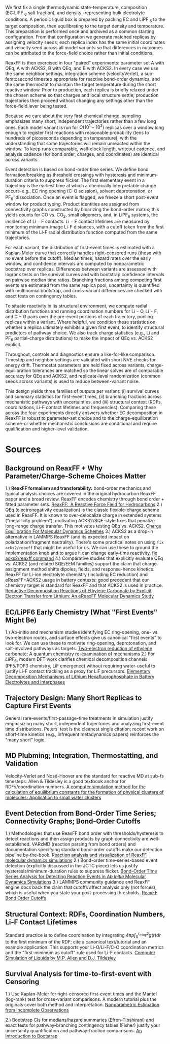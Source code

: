 
We first fix a single thermodynamic state-temperature, composition (EC:LiPF ${ }_6$ salt fraction), and density -representing bulk electrolyte conditions. A periodic liquid box is prepared by packing EC and LiPF ${ }_6$ to the target composition, then equilibrating to the target density and temperature. This preparation is performed once and archived as a common starting configuration. From that configuration we generate matched replicas by assigning velocity seeds; each replica index has the same initial coordinates and velocity seed across all model variants so that differences in outcomes can be attributed to the force-field choice rather than initial conditions.

ReaxFF is then exercised in four "paired" experiments: parameter set A with QEq, A with ACKS2, B with QEq, and B with ACKS2. In every case we use the same neighbor settings, integration scheme (velocityVerlet), a sub-femtosecond timestep appropriate for reactive bond-order dynamics, and the same thermostat to maintain the target temperature during the short reactive window. Prior to production, each replica is briefly relaxed under the chosen scheme so that charges and local structure settle; production trajectories then proceed without changing any settings other than the force-field lever being tested.

Because we care about the very first chemical change, sampling emphasizes many short, independent trajectories rather than a few long ones. Each model variant is run for $O\left(10^1-10^2\right)$ replicas over a window long enough to register first reactions with reasonable probability (tens to hundreds of picoseconds depending on temperature), with the understanding that some trajectories will remain unreacted within the window. To keep runs comparable, wall-clock length, writeout cadence, and analysis cadence (for bond order, charges, and coordinates) are identical across variants.

Event detection is based on bond-order time series. We define bond formation/breaking as threshold crossings with hysteresis and minimum-duration criteria to suppress flicker. The first elementary event in a trajectory is the earliest time at which a chemically interpretable change occurs-e.g., EC ring opening (C-O scission), solvent deprotonation, or $\mathrm{PF}_6^{-}$dissociation. Once an event is flagged, we freeze a short post-event window for product typing. Product identities are assigned from connectivity graphs constructed by binarizing the bond-order matrix; this yields counts for CO vs. $\mathrm{CO}_2$, small oligomers, and, in $\mathrm{LiPF}_6$ systems, the incidence of $\mathrm{Li}-\mathrm{F}$ contacts. $\mathrm{Li}-\mathrm{F}$ contact lifetimes are measured by monitoring minimum-image Li-F distances, with a cutoff taken from the first minimum of the Li-F radial distribution function computed from the same trajectories.

For each variant, the distribution of first-event times is estimated with a Kaplan-Meier curve that correctly handles right-censored runs (those with no event before the cutoff). Median times, hazard rates over the early window, and confidence intervals are computed by nonparametric bootstrap over replicas. Differences between variants are assessed with logrank tests on the survival curves and with bootstrap confidence intervals on pairwise median time ratios. Branching fractions among competing first events are estimated from the same replica pool; uncertainty is quantified with multinomial bootstrap, and cross-variant differences are checked with exact tests on contingency tables.

To situate reactivity in its structural environment, we compute radial distribution functions and running coordination numbers for $\mathrm{Li}-\mathrm{O}, \mathrm{Li}-\mathrm{F}$, and $\mathrm{C}-\mathrm{O}$ pairs over the pre-event portions of each trajectory, pooling replicas within a variant. Where helpful, we condition these statistics on whether a replica ultimately exhibits a given first event, to identify structural predictors of pathway choice. We also track charge statistics (e.g., Li and $\mathrm{PF}_6$ partial-charge distributions) to make the impact of QEq vs. ACKS2 explicit.

Throughout, controls and diagnostics ensure a like-for-like comparison. Timestep and neighbor settings are validated with short NVE checks for energy drift. Thermostat parameters are held fixed across variants, charge-equilibration tolerances are matched so the linear solves are of comparable accuracy for QEq and ACKS2, and replicate-level randomization (common seeds across variants) is used to reduce between-variant noise.

This design yields three families of outputs per variant: (i) survival curves and summary statistics for first-event times, (ii) branching fractions across mechanistic pathways with uncertainties, and (iii) structural context (RDFs, coordinations, Li-F contact lifetimes and frequencies). Comparing these across the four experiments directly answers whether EC decomposition in ReaxFF is robust to parameter-set choice and to the charge-equilibration scheme-or whether mechanistic conclusions are conditional and require qualification and higher-level validation.



# Sources

## Background on ReaxFF + Why Parameter/Charge-Scheme Choices Matter

1.) **ReaxFF formalism and transferability:** bond-order mechanics and typical analysis choices are covered in the original hydrocarbon ReaxFF paper and a broad review. ReaxFF encodes chemistry through bond order + fitted parameter sets. [ReaxFF:  A Reactive Force Field for Hydrocarbons](https://pubs.acs.org/doi/10.1021/jp004368u)
2.) QEq (electronegativity equalization) is the classic flexible-charge scheme used in ReaxFF. It is known to over-delocalize charge in extended systems ("metallicity problem"), motivating ACKS2/SQE-style fixes that penalize long-range charge transfer. This motivates testing QEq vs. ACKS2. [Charge Equilibration For Molecular Dynamics Schemes](https://pubs.acs.org/doi/10.1021/j100161a070)
3.) ACKS2 as a drop-in alternative in LAMMPS ReaxFF (and its expected impact on polarization/fragment neutrality). There's some practical notes on using `fix acks2/reaxff` that might be useful for us. We can use these to ground the implementation knob and to argue it can change early-time reactivity. [fix acks2/reaxff command](https://docs.lammps.org/fix_acks2_reaxff.html)
4.) Comparative studies that explicitly evaluate QEq vs. ACKS2 (and related SQE/EEM families) support the claim that charge-assignment method shifts dipoles, fields, and response-hence kinetics.  ReaxFF for Li-ion electrolyte chemistry (including EC reduction) and eReaxFF+ACKS2 usage in battery contexts: good precedent that our chemistry target is standard for ReaxFF and that ACKS2 is used in practice. [Reductive Decomposition Reactions of Ethylene Carbonate by Explicit Electron Transfer from Lithium: An eReaxFF Molecular Dynamics Study](https://pubs.acs.org/doi/10.1021/acs.jpcc.6b08688)


## EC/LiPF6 Early Chemistry (What "First Events" Might Be)
1.) Ab-initio and mechanism studies identifying EC ring-opening, one- vs two-electron routes, and surface effects give us canonical "first events" to look for. We can use these to motivate ring-opening, deprotonation, and salt-involved pathways as targets. [Two-electron reduction of ethylene carbonate: A quantum chemistry re-examination of mechanisms](https://www.sciencedirect.com/science/article/pii/S0009261412009384)
2.) For $LiPF_{6}$, modern DFT work clarifies chemical decomposition channels (PF5/POF3 chemistry, LiF emergence) without requiring water-useful to justify Li-F contact tracking as a proxy for LiF precursors. [Elementary Decomposition Mechanisms of Lithium Hexafluorophosphate in Battery Electrolytes and Interphases](https://pubs.acs.org/doi/10.1021/acsenergylett.2c02351?)


## Trajectory Design: Many Short Replicas to Capture First Events

General rare-events/first-passage-time treatments in simulation justify emphasizing many short, independent trajectories and analyzing first-event time distributions. Peters' text is the cleanest single citation; recent work on short-time kinetics (e.g., infrequent metadynamics papers) reinforces the "many short" logic.


## MD Plubming; Integration, Thermostatting, and Validation

Velocity-Verlet and Nosé-Hoover are the standard for reactive MD at sub-fs timesteps. Allen & Tildesley is a good textbook anchor for RDFs/coordination numbers. [A computer simulation method for the calculation of equilibrium constants for the formation of physical clusters of molecules: Application to small water clusters](https://pubs.aip.org/aip/jcp/article/76/1/637/397800/A-computer-simulation-method-for-the-calculation)



## Event Detection from Bond-Order Time Series; Connectivity Graphs; Bond-Order Cutoffs

1.) Methodologies that use ReaxFF bond order with thresholds/hysteresis to detect reactions and then assign products by graph connectivity are well-established. VARxMD (reaction parsing from bond orders) and documentation specifying standard bond-order cutoffs make our detection pipeline by-the-book. [Reaction analysis and visualization of ReaxFF molecular dynamics simulations](https://pubmed.ncbi.nlm.nih.gov/25064439/)
2.) Bond-order time-series-based event detection (explicitly discussed in the JCTC piece) lets us justify hysteresis/minimum-duration rules to suppress flicker. [Bond-Order Time Series Analysis for Detecting Reaction Events in _Ab Initio_ Molecular Dynamics Simulations](https://pubs.acs.org/doi/10.1021/acs.jctc.9b01039)
3.) LAMMPS community guidance and ReaxFF engine docs back the claim that cutoffs affect analysis only (not forces), which is useful when you state your post-processing thresholds. [ReaxFF Bond Order Cutoffs](https://matsci.org/t/reaxff-bond-order-cutoffs/16360)


## Structural Context: RDFs, Coordination Numbers, Li-F Contact Lifetimes

Standard practice is to define coordination by integrating $4 \pi \rho \int_0^{r_{\min }} r^2 g(r) d r$ to the first minimum of the RDF; cite a canonical text/tutorial and an example application. This supports your Li-O/Li-F/C-O coordination metrics and the "first-minimum as cutoff" rule used for Li-F contacts. [Computer Simulation of Liquids by M.P. Allen and D.J. Tildesley](https://datagrid.hu/boda/Boda-sajat/Rush/Books/Allen-Tildesley.pdf)


## Survival Analysis for time-to-first-event with Censoring

1.) Use Kaplan-Meier for right-censored first-event times and the Mantel (log-rank) test for cross-variant comparisons. A modern tutorial plus the originals cover both method and interpretation. [Nonparametric Estimation from Incomplete Observations](https://web.stanford.edu/~lutian/coursepdf/KMpaper.pdf)

2.) Bootstrap CIs for medians/hazard summaries (Efron-Tibshirani) and exact tests for pathway-branching contingency tables (Fisher) justify your uncertainty quantification and pathway-fraction comparisons. [An Introduction to Bootstrap](https://www.taylorfrancis.com/books/mono/10.1201/9780429246593/introduction-bootstrap-bradley-efron-tibshirani)


